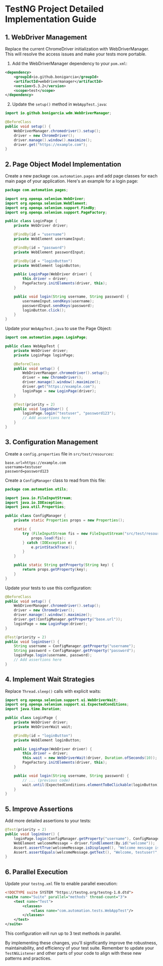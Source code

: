 # TestNG Project Detailed Implementation Guide

## 1. WebDriver Management

Replace the current ChromeDriver initialization with WebDriverManager. This will resolve the access issues and make your tests more portable.

1. Add the WebDriverManager dependency to your `pom.xml`:

```xml
<dependency>
    <groupId>io.github.bonigarcia</groupId>
    <artifactId>webdrivermanager</artifactId>
    <version>5.3.2</version>
    <scope>test</scope>
</dependency>
```

2. Update the `setup()` method in `WebAppTest.java`:

```java
import io.github.bonigarcia.wdm.WebDriverManager;

@BeforeClass
public void setup() {
    WebDriverManager.chromedriver().setup();
    driver = new ChromeDriver();
    driver.manage().window().maximize();
    driver.get("https://example.com");
}
```

## 2. Page Object Model Implementation

Create a new package `com.automation.pages` and add page classes for each main page of your application. Here's an example for a login page:

```java
package com.automation.pages;

import org.openqa.selenium.WebDriver;
import org.openqa.selenium.WebElement;
import org.openqa.selenium.support.FindBy;
import org.openqa.selenium.support.PageFactory;

public class LoginPage {
    private WebDriver driver;

    @FindBy(id = "username")
    private WebElement usernameInput;

    @FindBy(id = "password")
    private WebElement passwordInput;

    @FindBy(id = "loginButton")
    private WebElement loginButton;

    public LoginPage(WebDriver driver) {
        this.driver = driver;
        PageFactory.initElements(driver, this);
    }

    public void login(String username, String password) {
        usernameInput.sendKeys(username);
        passwordInput.sendKeys(password);
        loginButton.click();
    }
}
```

Update your `WebAppTest.java` to use the Page Object:

```java
import com.automation.pages.LoginPage;

public class WebAppTest {
    private WebDriver driver;
    private LoginPage loginPage;

    @BeforeClass
    public void setup() {
        WebDriverManager.chromedriver().setup();
        driver = new ChromeDriver();
        driver.manage().window().maximize();
        driver.get("https://example.com");
        loginPage = new LoginPage(driver);
    }

    @Test(priority = 2)
    public void loginUser() {
        loginPage.login("testuser", "password123");
        // Add assertions here
    }
}
```

## 3. Configuration Management

Create a `config.properties` file in `src/test/resources`:

```properties
base.url=https://example.com
username=testuser
password=password123
```

Create a `ConfigManager` class to read from this file:

```java
package com.automation.utils;

import java.io.FileInputStream;
import java.io.IOException;
import java.util.Properties;

public class ConfigManager {
    private static Properties props = new Properties();

    static {
        try (FileInputStream fis = new FileInputStream("src/test/resources/config.properties")) {
            props.load(fis);
        } catch (IOException e) {
            e.printStackTrace();
        }
    }

    public static String getProperty(String key) {
        return props.getProperty(key);
    }
}
```

Update your tests to use this configuration:

```java
@BeforeClass
public void setup() {
    WebDriverManager.chromedriver().setup();
    driver = new ChromeDriver();
    driver.manage().window().maximize();
    driver.get(ConfigManager.getProperty("base.url"));
    loginPage = new LoginPage(driver);
}

@Test(priority = 2)
public void loginUser() {
    String username = ConfigManager.getProperty("username");
    String password = ConfigManager.getProperty("password");
    loginPage.login(username, password);
    // Add assertions here
}
```

## 4. Implement Wait Strategies

Replace `Thread.sleep()` calls with explicit waits:

```java
import org.openqa.selenium.support.ui.WebDriverWait;
import org.openqa.selenium.support.ui.ExpectedConditions;
import java.time.Duration;

public class LoginPage {
    private WebDriver driver;
    private WebDriverWait wait;

    @FindBy(id = "loginButton")
    private WebElement loginButton;

    public LoginPage(WebDriver driver) {
        this.driver = driver;
        this.wait = new WebDriverWait(driver, Duration.ofSeconds(10));
        PageFactory.initElements(driver, this);
    }

    public void login(String username, String password) {
        // ... (previous code)
        wait.until(ExpectedConditions.elementToBeClickable(loginButton)).click();
    }
}
```

## 5. Improve Assertions

Add more detailed assertions to your tests:

```java
@Test(priority = 2)
public void loginUser() {
    loginPage.login(ConfigManager.getProperty("username"), ConfigManager.getProperty("password"));
    WebElement welcomeMessage = driver.findElement(By.id("welcome"));
    Assert.assertTrue(welcomeMessage.isDisplayed(), "Welcome message is not displayed after login");
    Assert.assertEquals(welcomeMessage.getText(), "Welcome, testuser!", "Incorrect welcome message after login");
}
```

## 6. Parallel Execution

Update your `testng.xml` file to enable parallel execution:

```xml
<!DOCTYPE suite SYSTEM "https://testng.org/testng-1.0.dtd">
<suite name="Suite" parallel="methods" thread-count="3">
    <test name="Test">
        <classes>
            <class name="com.automation.tests.WebAppTest"/>
        </classes>
    </test>
</suite>
```

This configuration will run up to 3 test methods in parallel.

By implementing these changes, you'll significantly improve the robustness, maintainability, and efficiency of your test suite. Remember to update your `TestNGListener` and other parts of your code to align with these new patterns and practices.
